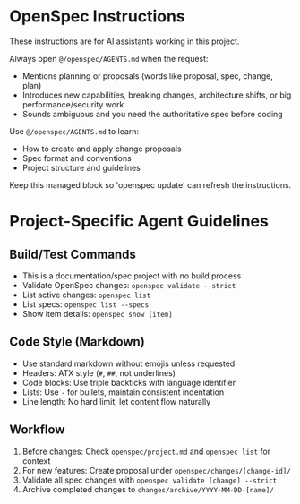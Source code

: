 <!-- OPENSPEC:START -->

# OpenSpec Instructions

These instructions are for AI assistants working in this project.

Always open `@/openspec/AGENTS.md` when the request:

- Mentions planning or proposals (words like proposal, spec, change, plan)
- Introduces new capabilities, breaking changes, architecture shifts, or big
  performance/security work
- Sounds ambiguous and you need the authoritative spec before coding

Use `@/openspec/AGENTS.md` to learn:

- How to create and apply change proposals
- Spec format and conventions
- Project structure and guidelines

Keep this managed block so 'openspec update' can refresh the instructions.

<!-- OPENSPEC:END -->

# Project-Specific Agent Guidelines

## Build/Test Commands

- This is a documentation/spec project with no build process
- Validate OpenSpec changes: `openspec validate --strict`
- List active changes: `openspec list`
- List specs: `openspec list --specs`
- Show item details: `openspec show [item]`

## Code Style (Markdown)

- Use standard markdown without emojis unless requested
- Headers: ATX style (`#`, `##`, not underlines)
- Code blocks: Use triple backticks with language identifier
- Lists: Use `-` for bullets, maintain consistent indentation
- Line length: No hard limit, let content flow naturally

## Workflow

1. Before changes: Check `openspec/project.md` and `openspec list` for context
2. For new features: Create proposal under `openspec/changes/[change-id]/`
3. Validate all spec changes with `openspec validate [change] --strict`
4. Archive completed changes to `changes/archive/YYYY-MM-DD-[name]/`
